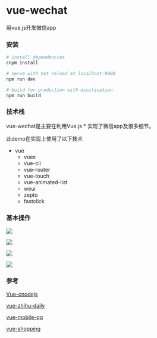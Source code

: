 # vue-wechat
  用vue.js开发微信app


### 安装

``` bash
# install dependencies
cnpm install

# serve with hot reload at localhost:8080
npm run dev

# build for production with minification
npm run build

```
### 技术栈
  vue-wechat是主要在利用Vue.js * 实现了微信app及很多细节。

  此demo在实现上使用了以下技术

- vue
  - vuex
  - vue-cli
  - vue-router
  - vue-touch
  - vue-animated-list
  - weui
  - zepto
  - fastclick



### 基本操作

![](https://om83cysj8.qnssl.com/01.gif)







![](https://om83cysj8.qnssl.com/02.gif)





![](https://om83cysj8.qnssl.com/03.gif)







![](https://om83cysj8.qnssl.com/04.gif)







### 参考

  [Vue-cnodejs](https://github.com/shinygang/Vue-cnodejs)

  [vue-zhihu-daily](https://github.com/hilongjw/vue-zhihu-daily)

  [vue-mobile-qq](https://github.com/hilongjw/vue-mobile-qq)

  [vue-shopping](https://github.com/andylei18/vue-shopping)



  
